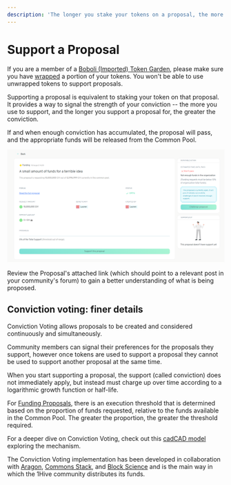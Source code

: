 ```yaml
---
description: 'The longer you stake your tokens on a proposal, the more support it accrues'
---
```


# Support a Proposal

If you are a member of a [Boboli \(Imported\) Token Garden](../../garden-creators/garden-modes.md#pre-existing-token-gardens), please make sure you have [wrapped](../getting-started/wrap-your-tokens.md) a portion of your tokens. You won't be able to use unwrapped tokens to support proposals.

Supporting a proposal is equivalent to staking your token on that proposal. It provides a way to signal the strength of your conviction -- the more you use to support, and the longer you support a proposal for, the greater the conviction.

If and when enough conviction has accumulated, the proposal will pass, and the appropriate funds will be released from the Common Pool.

![Proposal screen](../../.gitbook/assets/proposalScreen.png)

Review the Proposal's attached link \(which should point to a relevant post in your community's forum\) to gain a better understanding of what is being proposed.

## Conviction voting: finer details

Conviction Voting allows proposals to be created and considered continuously and simultaneously.

Community members can signal their preferences for the proposals they support, however once tokens are used to support a proposal they cannot be used to support another proposal at the same time.

When you start supporting a proposal, the support \(called conviction\) does not immediately apply, but instead must charge up over time according to a logarithmic growth function or half-life.

For [Funding Proposals](https://github.com/1Hive/wiki-gardens/tree/032b3fe03d171f8dac06a4f496c922e4118ce376/actions-for-community-members/create-a-new-proposal.md), there is an execution threshold that is determined based on the proportion of funds requested, relative to the funds available in the Common Pool. The greater the proportion, the greater the threshold required.

For a deeper dive on Conviction Voting, check out this [cadCAD model](https://github.com/BlockScience/Aragon_Conviction_Voting) exploring the mechanism.

The Conviction Voting implementation has been developed in collaboration with [Aragon](https://aragon.org/), [Commons Stack](https://commonsstack.org/), and [Block Science](https://block.science/) and is the main way in which the 1Hive community distributes its funds.

